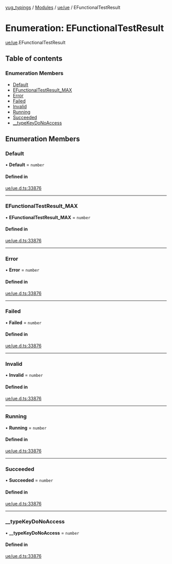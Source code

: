 [yug_typings](../README.md) / [Modules](../modules.md) / [ue/ue](../modules/ue_ue.md) / EFunctionalTestResult

# Enumeration: EFunctionalTestResult

[ue/ue](../modules/ue_ue.md).EFunctionalTestResult

## Table of contents

### Enumeration Members

- [Default](ue_ue.EFunctionalTestResult.md#default)
- [EFunctionalTestResult\_MAX](ue_ue.EFunctionalTestResult.md#efunctionaltestresult_max)
- [Error](ue_ue.EFunctionalTestResult.md#error)
- [Failed](ue_ue.EFunctionalTestResult.md#failed)
- [Invalid](ue_ue.EFunctionalTestResult.md#invalid)
- [Running](ue_ue.EFunctionalTestResult.md#running)
- [Succeeded](ue_ue.EFunctionalTestResult.md#succeeded)
- [\_\_typeKeyDoNoAccess](ue_ue.EFunctionalTestResult.md#__typekeydonoaccess)

## Enumeration Members

### Default

• **Default** = `number`

#### Defined in

[ue/ue.d.ts:33876](https://github.com/YugMetaverse/yug_typings/blob/25cad34/ue/ue.d.ts#L33876)

___

### EFunctionalTestResult\_MAX

• **EFunctionalTestResult\_MAX** = `number`

#### Defined in

[ue/ue.d.ts:33876](https://github.com/YugMetaverse/yug_typings/blob/25cad34/ue/ue.d.ts#L33876)

___

### Error

• **Error** = `number`

#### Defined in

[ue/ue.d.ts:33876](https://github.com/YugMetaverse/yug_typings/blob/25cad34/ue/ue.d.ts#L33876)

___

### Failed

• **Failed** = `number`

#### Defined in

[ue/ue.d.ts:33876](https://github.com/YugMetaverse/yug_typings/blob/25cad34/ue/ue.d.ts#L33876)

___

### Invalid

• **Invalid** = `number`

#### Defined in

[ue/ue.d.ts:33876](https://github.com/YugMetaverse/yug_typings/blob/25cad34/ue/ue.d.ts#L33876)

___

### Running

• **Running** = `number`

#### Defined in

[ue/ue.d.ts:33876](https://github.com/YugMetaverse/yug_typings/blob/25cad34/ue/ue.d.ts#L33876)

___

### Succeeded

• **Succeeded** = `number`

#### Defined in

[ue/ue.d.ts:33876](https://github.com/YugMetaverse/yug_typings/blob/25cad34/ue/ue.d.ts#L33876)

___

### \_\_typeKeyDoNoAccess

• **\_\_typeKeyDoNoAccess** = `number`

#### Defined in

[ue/ue.d.ts:33876](https://github.com/YugMetaverse/yug_typings/blob/25cad34/ue/ue.d.ts#L33876)
